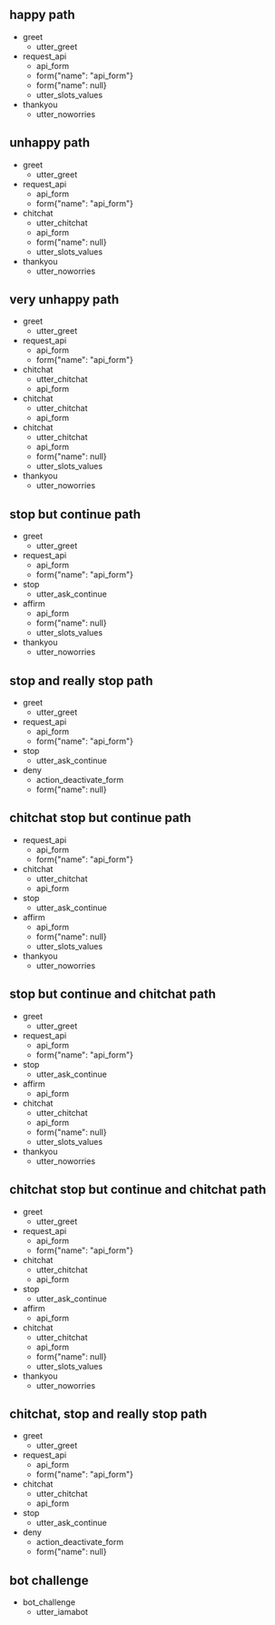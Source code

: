 ## happy path
* greet
    - utter_greet
* request_api
    - api_form
    - form{"name": "api_form"}
    - form{"name": null}
    - utter_slots_values
* thankyou
    - utter_noworries

## unhappy path
* greet
    - utter_greet
* request_api
    - api_form
    - form{"name": "api_form"}
* chitchat
    - utter_chitchat
    - api_form
    - form{"name": null}
    - utter_slots_values
* thankyou
    - utter_noworries

## very unhappy path
* greet
    - utter_greet
* request_api
    - api_form
    - form{"name": "api_form"}
* chitchat
    - utter_chitchat
    - api_form
* chitchat
    - utter_chitchat
    - api_form
* chitchat
    - utter_chitchat
    - api_form
    - form{"name": null}
    - utter_slots_values
* thankyou
    - utter_noworries

## stop but continue path
* greet
    - utter_greet
* request_api
    - api_form
    - form{"name": "api_form"}
* stop
    - utter_ask_continue
* affirm
    - api_form
    - form{"name": null}
    - utter_slots_values
* thankyou
    - utter_noworries

## stop and really stop path
* greet
    - utter_greet
* request_api
    - api_form
    - form{"name": "api_form"}
* stop
    - utter_ask_continue
* deny
    - action_deactivate_form
    - form{"name": null}

## chitchat stop but continue path
* request_api
    - api_form
    - form{"name": "api_form"}
* chitchat
    - utter_chitchat
    - api_form
* stop
    - utter_ask_continue
* affirm
    - api_form
    - form{"name": null}
    - utter_slots_values
* thankyou
    - utter_noworries

## stop but continue and chitchat path
* greet
    - utter_greet
* request_api
    - api_form
    - form{"name": "api_form"}
* stop
    - utter_ask_continue
* affirm
    - api_form
* chitchat
    - utter_chitchat
    - api_form
    - form{"name": null}
    - utter_slots_values
* thankyou
    - utter_noworries

## chitchat stop but continue and chitchat path
* greet
    - utter_greet
* request_api
    - api_form
    - form{"name": "api_form"}
* chitchat
    - utter_chitchat
    - api_form
* stop
    - utter_ask_continue
* affirm
    - api_form
* chitchat
    - utter_chitchat
    - api_form
    - form{"name": null}
    - utter_slots_values
* thankyou
    - utter_noworries

## chitchat, stop and really stop path
* greet
    - utter_greet
* request_api
    - api_form
    - form{"name": "api_form"}
* chitchat
    - utter_chitchat
    - api_form
* stop
    - utter_ask_continue
* deny
    - action_deactivate_form
    - form{"name": null}

## bot challenge
* bot_challenge
  - utter_iamabot